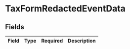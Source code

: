 # TaxFormRedactedEventData


## Fields

| Field       | Type        | Required    | Description |
| ----------- | ----------- | ----------- | ----------- |